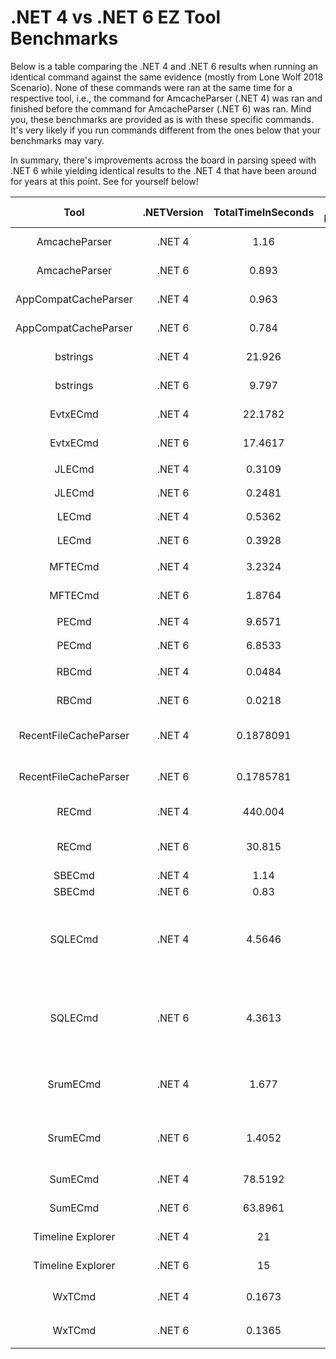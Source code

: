 # .NET 4 vs .NET 6 EZ Tool Benchmarks

Below is a table comparing the .NET 4 and .NET 6 results when running an identical command against the same evidence (mostly from Lone Wolf 2018 Scenario). None of these commands were ran at the same time for a respective tool, i.e., the command for AmcacheParser (.NET 4) was ran and finished before the command for AmcacheParser (.NET 6) was ran. Mind you, these benchmarks are provided as is with these specific commands. It's very likely if you run commands different from the ones below that your benchmarks may vary. 

In summary, there's improvements across the board in parsing speed with .NET 6 while yielding identical results to the .NET 4 that have been around for years at this point. See for yourself below!

| Tool | .NETVersion | TotalTimeInSeconds | % Improvement | ResultsIdentical? | Notes/Output | CommandUsed |
|:---:|:---:|:---:|:---:|:---:|:---:|:---:|
| AmcacheParser | .NET 4 | 1.16 |  | Yes | [2022-01-24 12:45:29.5551767   INF] Found 169 unassociated file entry and 123 program file entries (across   90 program entries) | `.\AmcacheParser.exe -f   "D:\KAPETrainingVM\LoneWolf2018KAPE\tout\E\Windows\AppCompat\Programs\Amcache.hve"   --csv "D:\KAPETrainingVM\LoneWolf2018KAPE\tout" --debug --mp -i` |
| AmcacheParser | .NET 6 | 0.893 | 29.90% |  | [2022-01-24 12:45:20.1363980   INF] Found 169 unassociated file entry and 123 program file entries (across   90 program entries) | `.\AmcacheParser.exe -f   "D:\KAPETrainingVM\LoneWolf2018KAPE\tout\E\Windows\AppCompat\Programs\Amcache.hve"   --csv "D:\KAPETrainingVM\LoneWolf2018KAPE\tout" --debug --mp -i` |
| AppCompatCacheParser | .NET 4 | 0.963 |  | Yes | [12:45:54.450 INF] Found 406   cache entries for Windows10Creators in ControlSet001 | `.\AppCompatCacheParser.exe -f   "D:\KAPETrainingVM\LoneWolf2018KAPE\tout\E\Windows\System32\config\SYSTEM"   --csv c:\temp\ --debug` |
| AppCompatCacheParser | .NET 6 | 0.784 | 22.83% | Yes | [12:45:50.245 INF] Found 406   cache entries for Windows10Creators in ControlSet001 | `.\AppCompatCacheParser.exe -f   "D:\KAPETrainingVM\LoneWolf2018KAPE\tout\E\Windows\System32\config\SYSTEM"   --csv c:\temp\ --debug` |
| bstrings | .NET 4 | 21.926 |  | Yes | Total across 828 files: Found   5,445 strings in 21.926 seconds. Average strings/sec: 60,119 | `.\bstrings.exe -d   "D:\KAPETrainingVM\LoneWolf2018KAPE\tout\E" -a --ls cloudy` |
| bstrings | .NET 6 | 9.797 | 123.80% | Yes | Total across 828 files: Found   5,445 strings in 9.797 seconds. Average strings/sec: 134,550 | `.\bstrings.exe -d   "D:\KAPETrainingVM\LoneWolf2018KAPE\tout\E" -a --ls cloudy` |
| EvtxECmd | .NET 4 | 22.1782 |  | Yes | [2022-01-26 15:49:38.9970845   INF] Processed 109 files in 22.1782 seconds | `.\EvtxECmd.exe -d   "D:\KAPETrainingVM\LoneWolf2018KAPE\tout\E\Windows\System32\winevt\logs"   --csv "D:\KAPETrainingVM\LoneWolf2018KAPE\tout\E" --debug` |
| EvtxECmd | .NET 6 | 17.4617 | 27.01% | Yes | [2022-01-26 15:52:15.4889506   INF] Processed 109 files in 17.4617 seconds | `.\EvtxECmd.exe -d   "D:\KAPETrainingVM\LoneWolf2018KAPE\tout\E\Windows\System32\winevt\logs"   --csv "D:\KAPETrainingVM\LoneWolf2018KAPE\tout\E" --debug` |
| JLECmd | .NET 4 | 0.3109 |  | Yes | Processed 16 out of 19 files in   0.3109 seconds | `.\JLECmd.exe -d   "D:\KAPETrainingVM\LoneWolf2018KAPE\tout\E\Users\jcloudy\AppData\Roaming\Microsoft\Windows\Recent\"   --mp --csv "D:\KAPETrainingVM\LoneWolf2018KAPE\tout"` |
| JLECmd | .NET 6 | 0.2481 | 25.31% | Yes | Processed 16 out of 19 files in   0.2481 seconds | `.\JLECmd.exe -d   "D:\KAPETrainingVM\LoneWolf2018KAPE\tout\E\Users\jcloudy\AppData\Roaming\Microsoft\Windows\Recent\"   --mp --csv "D:\KAPETrainingVM\LoneWolf2018KAPE\tout"` |
| LECmd | .NET 4 | 0.5362 |  | Yes | Processed 38 out of 38 files in   0.5362 seconds | `.\LECmd.exe -d   "D:\KAPETrainingVM\LoneWolf2018KAPE\tout\E\Users\jcloudy\AppData\Roaming\Microsoft\Windows\Recent\"   --mp --csv "D:\KAPETrainingVM\LoneWolf2018KAPE\tout"` |
| LECmd | .NET 6 | 0.3928 | 36.51% | Yes | Processed 38 out of 38 files in   0.3928 seconds | `.\LECmd.exe -d   "D:\KAPETrainingVM\LoneWolf2018KAPE\tout\E\Users\jcloudy\AppData\Roaming\Microsoft\Windows\Recent\"   --mp --csv "D:\KAPETrainingVM\LoneWolf2018KAPE\tout"` |
| MFTECmd | .NET 4 | 3.2324 |  | Yes | FILE records found: 144,425   (Free records: 3,075) File size: 144.2MB | `.\MFTECmd.exe -f   'D:\KAPETrainingVM\LoneWolf2018KAPE\tout\E\$MFT' --csv   "D:\KAPETrainingVM\LoneWolf2018KAPE\tout"` |
| MFTECmd | .NET 6 | 1.8764 | 72.27% | Yes | FILE records found: 144,425   (Free records: 3,075) File size: 144.2MB | `.\MFTECmd.exe -f   'D:\KAPETrainingVM\LoneWolf2018KAPE\tout\E\$MFT' --csv   "D:\KAPETrainingVM\LoneWolf2018KAPE\tout"` |
| PECmd | .NET 4 | 9.6571 |  | Yes | Processed 160 out of 161 files   in 9.6571 seconds | `.\PECmd.exe -d   "D:\KAPETrainingVM\LoneWolf2018KAPE\tout\E\Windows\prefetch\" --csv   "D:\KAPETrainingVM\LoneWolf2018KAPE\tout\E" --mp` |
| PECmd | .NET 6 | 6.8533 | 40.91% | Yes | Processed 160 out of 161 files   in 6.8533 seconds | `.\PECmd.exe -d   "D:\KAPETrainingVM\LoneWolf2018KAPE\tout\E\Windows\prefetch\" --csv   "D:\KAPETrainingVM\LoneWolf2018KAPE\tout\E" --mp` |
| RBCmd | .NET 4 | 0.0484 |  | Yes | [2022-01-24 12:49:32 INF]   Processed 5 out of 5 files in 0.0484 seconds | `.\RBCmd.exe -d   'D:\KAPETrainingVM\LoneWolf2018KAPE\tout\E\$Recycle.Bin\S-1-5-21-2734969515-1644526556-1039763013-1001'   --csv 'D:\KAPETrainingVM\LoneWolf2018KAPE\tout' --debug` |
| RBCmd | .NET 6 | 0.0218 | 122.02% | Yes | [2022-01-24 12:49:12 INF]   Processed 5 out of 5 files in 0.0218 seconds | `.\RBCmd.exe -d   'D:\KAPETrainingVM\LoneWolf2018KAPE\tout\E\$Recycle.Bin\S-1-5-21-2734969515-1644526556-1039763013-1001'   --csv 'D:\KAPETrainingVM\LoneWolf2018KAPE\tout' --debug` |
| RecentFileCacheParser | .NET 4 | 0.1878091 |  | Yes | Processed   D:\KAPETrainingVM\LoneWolf2018KAPE\tout\E\RecentFileCache.bcf in 0.1878091   seconds | `.\RecentFileCacheParser.exe -f   "D:\KAPETrainingVM\LoneWolf2018KAPE\tout\E\RecentFileCache.bcf"   --csv "D:\KAPETrainingVM\LoneWolf2018KAPE\tout\"` |
| RecentFileCacheParser | .NET 6 | 0.1785781 | 5.17% | Yes | Processed   D:\KAPETrainingVM\LoneWolf2018KAPE\tout\E\RecentFileCache.bcf in 0.1785781   seconds | `.\RecentFileCacheParser.exe -f   "D:\KAPETrainingVM\LoneWolf2018KAPE\tout\E\RecentFileCache.bcf"   --csv "D:\KAPETrainingVM\LoneWolf2018KAPE\tout\"` |
| RECmd | .NET 4 | 440.004 |  | Yes | Found 329 hits in 6 hives out of   19 files:      Total search time: 444.004 seconds | `.\RECmd.exe -d   "D:\KAPETrainingVM\LoneWolf2018KAPE\tout\E" --sa cloudy --debug` |
| RECmd | .NET 6 | 30.815 | 1327.89% | Yes | [2022-01-28 11:21:13.1275282   INF] Found 329 hits in 6 hives out of 19 files      [2022-01-28 11:21:13.1350230 INF] Total search time: 30.815 seconds | `.\RECmd.exe -d   "D:\KAPETrainingVM\LoneWolf2018KAPE\tout\E" --sa cloudy --debug` |
| SBECmd | .NET 4 | 1.14 |  | Yes | [2022-01-24 12:51:26 INF]   Processed 11 files in4.5646 seconds | `.\SBECmd.exe -d   "D:\KAPETrainingVM\LoneWolf2018KAPE\tout\E" --csv   "D:\KAPETrainingVM\LoneWolf2018KAPE\tout\E" --debug` |
| SBECmd | .NET 6 | 0.83 | 37.35% | Yes | [2022-01-24 12:51:19 INF]   Processed 11 files in 4.3613 seconds | `.\SBECmd.exe -d   "D:\KAPETrainingVM\LoneWolf2018KAPE\tout\E" --csv   "D:\KAPETrainingVM\LoneWolf2018KAPE\tout\E" --debug` |
| SQLECmd | .NET 4 | 4.5646 |  | Yes | [16:45:11.232 INF] Energy Usage   count:            8      [16:45:11.233 INF] Unknown 312 count:             12,332      [16:45:11.234 INF] Unknown D8F count:             0      [16:45:11.234 INF] App Resource Usage count:      15,055      [16:45:11.235 INF] Network Connection count:      201      [16:45:11.235 INF] Network Usage count:           2471      [16:45:11.236 INF] Push Notification count:       90 | `.\SQLECmd.exe -d   D:\KAPETrainingVM\LoneWolf2018KAPE\tout\E --hunt --csv   D:\KAPETrainingVM\LoneWolf2018KAPE\tout\E --debug` |
| SQLECmd | .NET 6 | 4.3613 | 4.66% | Yes | [16:45:21.320 INF] Energy Usage   count:            8      [16:45:21.322 INF] Unknown 312 count:             12,332      [16:45:21.323 INF] Unknown D8F count:             0      [16:45:21.324 INF] App Resource Usage count:      15,055      [16:45:21.324 INF] Network Connection count:      201      [16:45:21.325 INF] Network Usage count:           2471      [16:45:21.325 INF] Push Notification count:       90 | `.\SQLECmd.exe -d   D:\KAPETrainingVM\LoneWolf2018KAPE\tout\E --hunt --csv   D:\KAPETrainingVM\LoneWolf2018KAPE\tout\E --debug` |
| SrumECmd | .NET 4 | 1.677 |  | Yes | [12:38:35.849 INF] Found 179,248   Client entries      [12:38:35.850 INF] Found 1,920,920 Client detail entries      [12:38:35.850 INF] Found 122,688 DNS entries      [12:38:35.851 INF] Found 13 Role entries | `.\SrumECmd.exe -d   "D:\KAPETrainingVM\LoneWolf2018KAPE\tout\E" --csv   "D:\KAPETrainingVM\LoneWolf2018KAPE\tout" --debug` |
| SrumECmd | .NET 6 | 1.4052 | 19.34% | Yes | [12:37:13.417 INF] Found 179,248   Client entries      [12:37:13.417 INF] Found 1,920,920 Client detail entries      [12:37:13.418 INF] Found 122,688 DNS entries      [12:37:13.419 INF] Found 13 Role entries | `.\SrumECmd.exe -d   "D:\KAPETrainingVM\LoneWolf2018KAPE\tout\E" --csv   "D:\KAPETrainingVM\LoneWolf2018KAPE\tout" --debug` |
| SumECmd | .NET 4 | 78.5192 |  | Yes | ActivityOperation entries found:   0      ActivityPackageId table does not exist!      Activity entries found: 0 | `.\SumECmd.exe -d   "D:\KAPETrainingVM\LoneWolf2018KAPE\tout\E\SUM" --csv   "D:\KAPETrainingVM\LoneWolf2018KAPE\tout\E\SUM" --debug` |
| SumECmd | .NET 6 | 63.8961 | 22.89% | Yes | ActivityOperation entries found:   0      ActivityPackageId table does not exist!      Activity entries found: 0 | `.\SumECmd.exe -d   "D:\KAPETrainingVM\LoneWolf2018KAPE\tout\E\SUM" --csv   "D:\KAPETrainingVM\LoneWolf2018KAPE\tout\E\SUM" --debug` |
| Timeline Explorer | .NET 4 | 21 |  | Yes | [15:42:28.452 INF] Processed 10   files in 1.14 seconds!      [15:42:28.453 INF] Total ShellBags found: 249 | 1gb CSV generated from   EventTranscript.DB SQLECmd Query |
| Timeline Explorer | .NET 6 | 15 | 40.00% | Yes | [15:41:52.715 INF] Processed 10   files in 0.83 seconds!      [15:41:52.718 INF] Total ShellBags found: 249 | 1gb CSV generated from   EventTranscript.DB SQLECmd Query |
| WxTCmd | .NET 4 | 0.1673 |  | Yes | Processing complete in 0.1673   seconds | `.\WxTCmd.exe -f   'D:\KAPETrainingVM\LoneWolf2018KAPE\tout\E\Users\jcloudy\AppData\Local\ConnectedDevicesPlatform\b5e4e06f22924dca\ActivitiesCache.db'   --csv 'D:\KAPETrainingVM\LoneWolf2018KAPE\tout\E'` |
| WxTCmd | .NET 6 | 0.1365 | 22.56% | Yes | Processing complete in 0.1365   seconds | `.\WxTCmd.exe -f   'D:\KAPETrainingVM\LoneWolf2018KAPE\tout\E\Users\jcloudy\AppData\Local\ConnectedDevicesPlatform\b5e4e06f22924dca\ActivitiesCache.db'   --csv 'D:\KAPETrainingVM\LoneWolf2018KAPE\tout\E'` |
